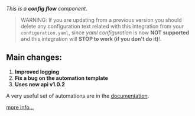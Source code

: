 *This is a **config flow** component*.


> WARNING: If you are updating from a previous version you should delete any configuration text related with this integration from your `configuration.yaml`, since *yaml configuration* is now **NOT supported** and this integration will **STOP to work (if you don't do it)**!.


## Main changes:
1. **Improved logging**
2. **Fix a bug on the automation template**
3. **Uses new api v1.0.2**

A very useful set of automations are in the [documentation][1].

[more info...][2]


[1]: https://github.com/xlcnd/meteoalarmeu/blob/main/README.md#automations
[2]: https://github.com/xlcnd/meteoalarmeu/issues?q=is%3Aissue+is%3Aopen+-label%3Abug
